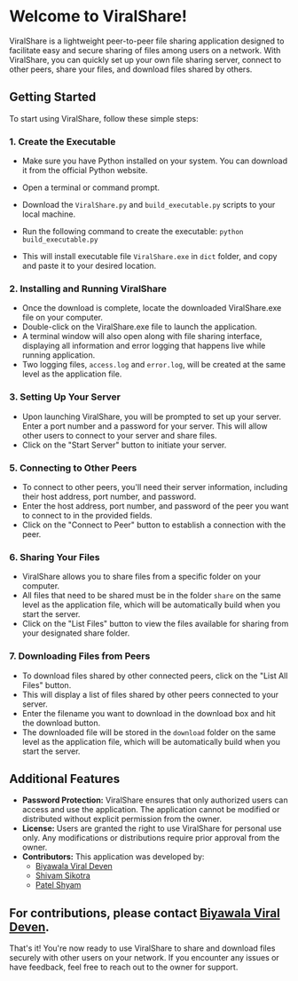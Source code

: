 # Welcome to ViralShare!

ViralShare is a lightweight peer-to-peer file sharing application designed to facilitate easy and secure sharing of files among users on a network. With ViralShare, you can quickly set up your own file sharing server, connect to other peers, share your files, and download files shared by others.

## Getting Started

To start using ViralShare, follow these simple steps:

### 1. Create the Executable

- Make sure you have Python installed on your system. You can download it from the official Python website.

- Open a terminal or command prompt.

- Download the `ViralShare.py` and `build_executable.py` scripts to your local machine.

- Run the following command to create the executable:
   ```python build_executable.py```

- This will install executable file `ViralShare.exe` in `dict` folder, and copy and paste it to your desired location.

### 2. Installing and Running ViralShare

- Once the download is complete, locate the downloaded ViralShare.exe file on your computer.
- Double-click on the ViralShare.exe file to launch the application.
- A terminal window will also open along with file sharing interface, displaying all information and error logging that happens live while running application.
- Two logging files, `access.log` and `error.log`, will be created at the same level as the application file.

### 3. Setting Up Your Server

- Upon launching ViralShare, you will be prompted to set up your server. Enter a port number and a password for your server. This will allow other users to connect to your server and share files.
- Click on the "Start Server" button to initiate your server.

### 5. Connecting to Other Peers

- To connect to other peers, you'll need their server information, including their host address, port number, and password.
- Enter the host address, port number, and password of the peer you want to connect to in the provided fields.
- Click on the "Connect to Peer" button to establish a connection with the peer.

### 6. Sharing Your Files

- ViralShare allows you to share files from a specific folder on your computer.
- All files that need to be shared must be in the folder `share` on the same level as the application file, which will be automatically build when you start the server.
- Click on the "List Files" button to view the files available for sharing from your designated share folder.

### 7. Downloading Files from Peers

- To download files shared by other connected peers, click on the "List All Files" button.
- This will display a list of files shared by other peers connected to your server.
- Enter the filename you want to download in the download box and hit the download button.
- The downloaded file will be stored in the `download` folder on the same level as the application file, which will be automatically build when you start the server.

## Additional Features

- **Password Protection:** ViralShare ensures that only authorized users can access and use the application. The application cannot be modified or distributed without explicit permission from the owner.
- **License:** Users are granted the right to use ViralShare for personal use only. Any modifications or distributions require prior approval from the owner.
- **Contributors:** This application was developed by:
  - [Biyawala Viral Deven](https://github.com/ViralBiyawala)
  - [Shivam Sikotra](https://github.com/ShivamSikotra11)
  - [Patel Shyam](https://github.com/shyam2024)

## For contributions, please contact [Biyawala Viral Deven](https://github.com/ViralBiyawala).

That's it! You're now ready to use ViralShare to share and download files securely with other users on your network. If you encounter any issues or have feedback, feel free to reach out to the owner for support.
